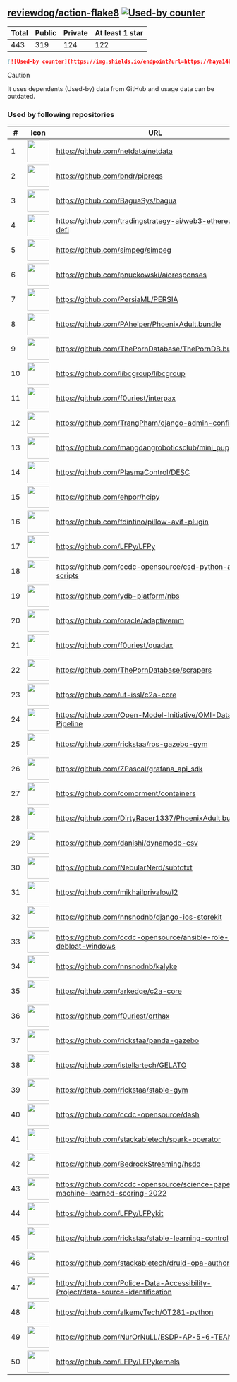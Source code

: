 





## [reviewdog/action-flake8](https://github.com/reviewdog/action-flake8) [![Used-by counter](https://img.shields.io/endpoint?url=https://haya14busa.github.io/github-used-by/data/reviewdog/action-flake8/shieldsio.json)](https://github.com/haya14busa/github-used-by/tree/main/repo/reviewdog/action-flake8)

| Total | Public | Private | At least 1 star
| ----- | ------ | ------- | ---------------
| 443 | 319 | 124 | 122 |

```md
[![Used-by counter](https://img.shields.io/endpoint?url=https://haya14busa.github.io/github-used-by/data/reviewdog/action-flake8/shieldsio.json)](https://github.com/haya14busa/github-used-by/tree/main/repo/reviewdog/action-flake8)
```

> [!CAUTION]
> It uses dependents (Used-by) data from GitHub and usage data can be outdated.

### Used by following repositories

| # | Icon | URL | Stars |
| -- | -- | -- | -- | 
|1|<img src="https://github.com/netdata.png" width=50 height=50>|https://github.com/netdata/netdata|73212|
|2|<img src="https://github.com/bndr.png" width=50 height=50>|https://github.com/bndr/pipreqs|7014|
|3|<img src="https://github.com/BaguaSys.png" width=50 height=50>|https://github.com/BaguaSys/bagua|879|
|4|<img src="https://github.com/tradingstrategy-ai.png" width=50 height=50>|https://github.com/tradingstrategy-ai/web3-ethereum-defi|642|
|5|<img src="https://github.com/simpeg.png" width=50 height=50>|https://github.com/simpeg/simpeg|529|
|6|<img src="https://github.com/pnuckowski.png" width=50 height=50>|https://github.com/pnuckowski/aioresponses|528|
|7|<img src="https://github.com/PersiaML.png" width=50 height=50>|https://github.com/PersiaML/PERSIA|402|
|8|<img src="https://github.com/PAhelper.png" width=50 height=50>|https://github.com/PAhelper/PhoenixAdult.bundle|362|
|9|<img src="https://github.com/ThePornDatabase.png" width=50 height=50>|https://github.com/ThePornDatabase/ThePornDB.bundle|192|
|10|<img src="https://github.com/libcgroup.png" width=50 height=50>|https://github.com/libcgroup/libcgroup|157|
|11|<img src="https://github.com/f0uriest.png" width=50 height=50>|https://github.com/f0uriest/interpax|151|
|12|<img src="https://github.com/TrangPham.png" width=50 height=50>|https://github.com/TrangPham/django-admin-confirm|132|
|13|<img src="https://github.com/mangdangroboticsclub.png" width=50 height=50>|https://github.com/mangdangroboticsclub/mini_pupper_ros|110|
|14|<img src="https://github.com/PlasmaControl.png" width=50 height=50>|https://github.com/PlasmaControl/DESC|108|
|15|<img src="https://github.com/ehpor.png" width=50 height=50>|https://github.com/ehpor/hcipy|102|
|16|<img src="https://github.com/fdintino.png" width=50 height=50>|https://github.com/fdintino/pillow-avif-plugin|100|
|17|<img src="https://github.com/LFPy.png" width=50 height=50>|https://github.com/LFPy/LFPy|78|
|18|<img src="https://github.com/ccdc-opensource.png" width=50 height=50>|https://github.com/ccdc-opensource/csd-python-api-scripts|63|
|19|<img src="https://github.com/ydb-platform.png" width=50 height=50>|https://github.com/ydb-platform/nbs|61|
|20|<img src="https://github.com/oracle.png" width=50 height=50>|https://github.com/oracle/adaptivemm|55|
|21|<img src="https://github.com/f0uriest.png" width=50 height=50>|https://github.com/f0uriest/quadax|53|
|22|<img src="https://github.com/ThePornDatabase.png" width=50 height=50>|https://github.com/ThePornDatabase/scrapers|53|
|23|<img src="https://github.com/ut-issl.png" width=50 height=50>|https://github.com/ut-issl/c2a-core|52|
|24|<img src="https://github.com/Open-Model-Initiative.png" width=50 height=50>|https://github.com/Open-Model-Initiative/OMI-Data-Pipeline|35|
|25|<img src="https://github.com/rickstaa.png" width=50 height=50>|https://github.com/rickstaa/ros-gazebo-gym|35|
|26|<img src="https://github.com/ZPascal.png" width=50 height=50>|https://github.com/ZPascal/grafana_api_sdk|28|
|27|<img src="https://github.com/comorment.png" width=50 height=50>|https://github.com/comorment/containers|27|
|28|<img src="https://github.com/DirtyRacer1337.png" width=50 height=50>|https://github.com/DirtyRacer1337/PhoenixAdult.bundle|22|
|29|<img src="https://github.com/danishi.png" width=50 height=50>|https://github.com/danishi/dynamodb-csv|20|
|30|<img src="https://github.com/NebularNerd.png" width=50 height=50>|https://github.com/NebularNerd/subtotxt|19|
|31|<img src="https://github.com/mikhailprivalov.png" width=50 height=50>|https://github.com/mikhailprivalov/l2|18|
|32|<img src="https://github.com/nnsnodnb.png" width=50 height=50>|https://github.com/nnsnodnb/django-ios-storekit|18|
|33|<img src="https://github.com/ccdc-opensource.png" width=50 height=50>|https://github.com/ccdc-opensource/ansible-role-debloat-windows|17|
|34|<img src="https://github.com/nnsnodnb.png" width=50 height=50>|https://github.com/nnsnodnb/kalyke|17|
|35|<img src="https://github.com/arkedge.png" width=50 height=50>|https://github.com/arkedge/c2a-core|16|
|36|<img src="https://github.com/f0uriest.png" width=50 height=50>|https://github.com/f0uriest/orthax|15|
|37|<img src="https://github.com/rickstaa.png" width=50 height=50>|https://github.com/rickstaa/panda-gazebo|15|
|38|<img src="https://github.com/istellartech.png" width=50 height=50>|https://github.com/istellartech/GELATO|13|
|39|<img src="https://github.com/rickstaa.png" width=50 height=50>|https://github.com/rickstaa/stable-gym|12|
|40|<img src="https://github.com/ccdc-opensource.png" width=50 height=50>|https://github.com/ccdc-opensource/dash|12|
|41|<img src="https://github.com/stackabletech.png" width=50 height=50>|https://github.com/stackabletech/spark-operator|9|
|42|<img src="https://github.com/BedrockStreaming.png" width=50 height=50>|https://github.com/BedrockStreaming/hsdo|7|
|43|<img src="https://github.com/ccdc-opensource.png" width=50 height=50>|https://github.com/ccdc-opensource/science-paper-rf-machine-learned-scoring-2022|7|
|44|<img src="https://github.com/LFPy.png" width=50 height=50>|https://github.com/LFPy/LFPykit|7|
|45|<img src="https://github.com/rickstaa.png" width=50 height=50>|https://github.com/rickstaa/stable-learning-control|6|
|46|<img src="https://github.com/stackabletech.png" width=50 height=50>|https://github.com/stackabletech/druid-opa-authorizer|6|
|47|<img src="https://github.com/Police-Data-Accessibility-Project.png" width=50 height=50>|https://github.com/Police-Data-Accessibility-Project/data-source-identification|5|
|48|<img src="https://github.com/alkemyTech.png" width=50 height=50>|https://github.com/alkemyTech/OT281-python|5|
|49|<img src="https://github.com/NurOrNuLL.png" width=50 height=50>|https://github.com/NurOrNuLL/ESDP-AP-5-6-TEAM-2|5|
|50|<img src="https://github.com/LFPy.png" width=50 height=50>|https://github.com/LFPy/LFPykernels|5|
